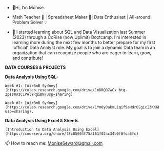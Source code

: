 - 👋Hi, I’m Monise.
  
- Math Teacher :abacus: | Spreadsheet Maker :ledger:| Data Enthusiast | All-around Problem Solver :bulb: 

- 👀 I started learning about SQL and Data Visualization last Summer (2023) through a CoRise (now Uplimit) Bootcamp. I’m interested in learning more during the next few months to better prepare for my first 'official' Data Analyst role. My goal is to join a dynamic Data team in an organization that can recognize people who are eager to learn, grow, and contribute!

**DATA COURSES & PROJECTS**

**Data Analysis Using SQL:**

    Week #1: [AirBnB Sydney](https://colab.research.google.com/drive/1nDRQD7wCx_btq-2pssUAzCLPAlYRgiBN?usp=sharing).
    
    Week #2: [AirBnB Sydney](https://colab.research.google.com/drive/1Ym0yOakmL1qif5aHdrOEgicI3KKGKn6N?usp=sharing).

**Data Analysis Using Excel & Sheets**
    
    [Introduction to Data Analysis Using Excel](https://coursera.org/share/f8c05004f75a151f02ac34b0f0fca6fc)
    

 📫 How to reach me: MoniseSeward@gmail.com

<!---
MLSeward/MLSeward is a ✨ special ✨ repository because its `README.md` (this file) appears on your GitHub profile.
You can click the Preview link to take a look at your changes.
--->
